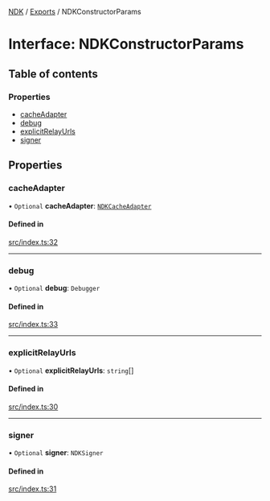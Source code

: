 [NDK](../README.md) / [Exports](../modules.md) / NDKConstructorParams

# Interface: NDKConstructorParams

## Table of contents

### Properties

- [cacheAdapter](NDKConstructorParams.md#cacheadapter)
- [debug](NDKConstructorParams.md#debug)
- [explicitRelayUrls](NDKConstructorParams.md#explicitrelayurls)
- [signer](NDKConstructorParams.md#signer)

## Properties

### cacheAdapter

• `Optional` **cacheAdapter**: [`NDKCacheAdapter`](NDKCacheAdapter.md)

#### Defined in

[src/index.ts:32](https://github.com/nostr-dev-kit/ndk/blob/701d68d/src/index.ts#L32)

___

### debug

• `Optional` **debug**: `Debugger`

#### Defined in

[src/index.ts:33](https://github.com/nostr-dev-kit/ndk/blob/701d68d/src/index.ts#L33)

___

### explicitRelayUrls

• `Optional` **explicitRelayUrls**: `string`[]

#### Defined in

[src/index.ts:30](https://github.com/nostr-dev-kit/ndk/blob/701d68d/src/index.ts#L30)

___

### signer

• `Optional` **signer**: `NDKSigner`

#### Defined in

[src/index.ts:31](https://github.com/nostr-dev-kit/ndk/blob/701d68d/src/index.ts#L31)
